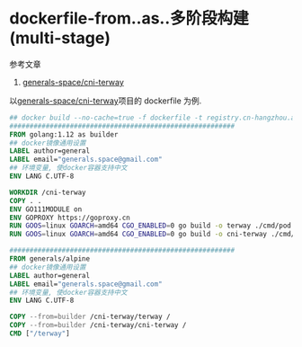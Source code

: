 # dockerfile-from..as..多阶段构建(multi-stage)

参考文章

1. [generals-space/cni-terway](https://github.com/generals-space/cni-terway/blob/41d2d806e0ef0749f5a091cb70b8b32cfe1676ac/dockerfile)

以[generals-space/cni-terway](https://github.com/generals-space/cni-terway/blob/master/dockerfile)项目的 dockerfile 为例.

```dockerfile
## docker build --no-cache=true -f dockerfile -t registry.cn-hangzhou.aliyuncs.com/generals-kuber/cni-terway:1.1 .
########################################################
FROM golang:1.12 as builder
## docker镜像通用设置
LABEL author=general
LABEL email="generals.space@gmail.com"
## 环境变量, 使docker容器支持中文
ENV LANG C.UTF-8

WORKDIR /cni-terway
COPY . .
ENV GO111MODULE on
ENV GOPROXY https://goproxy.cn
RUN GOOS=linux GOARCH=amd64 CGO_ENABLED=0 go build -o terway ./cmd/pod
RUN GOOS=linux GOARCH=amd64 CGO_ENABLED=0 go build -o cni-terway ./cmd/cni

########################################################
FROM generals/alpine
## docker镜像通用设置
LABEL author=general
LABEL email="generals.space@gmail.com"
## 环境变量, 使docker容器支持中文
ENV LANG C.UTF-8

COPY --from=builder /cni-terway/terway /
COPY --from=builder /cni-terway/cni-terway /
CMD ["/terway"]
```
